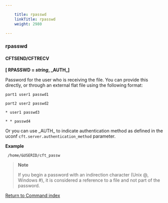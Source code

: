 ```yaml
---

    title: rpasswd
    linkTitle: rpasswd
    weight: 2980

---
```

### rpasswd

#### CFTSEND/CFTRECV

****\[ RPASSWD = *string*, \_AUTH\_\]****

Password for the user who is receiving the file. You can provide this directly, or through an external flat file using the following format:

`part1 user1 passwd1`

`part2 user2 passwd2`

`* user1 passwd3`

`* * passwd4`

Or you can use \_AUTH\_ to indicate authentication method as defined in the uconf <span class="code">`cft.server.authentication_method`</span> parameter.

****Example****

` /home/&USERID/cft_passw`

> **Note**
>
> If you begin a password with an indirection character (Unix @, Windows #), it is considered a reference to a file and not part of the password.

[Return to Command index](../../)
